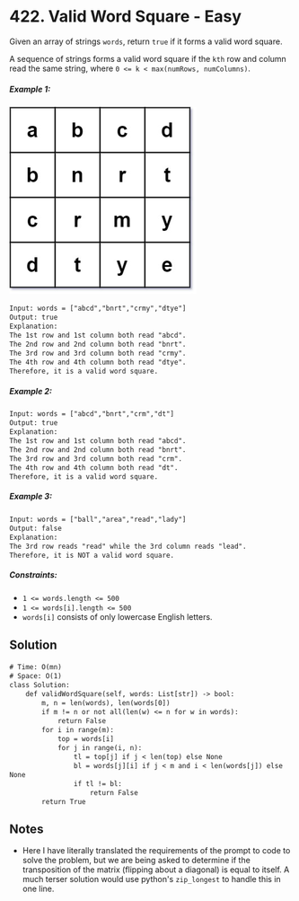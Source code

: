 # 422. Valid Word Square - Easy

Given an array of strings `words`, return `true` if it forms a valid word square.

A sequence of strings forms a valid word square if the `kth` row and column read the same string, where `0 <= k < max(numRows, numColumns)`.

##### Example 1:

![](../assets/validsq1-422.jpg)

```
Input: words = ["abcd","bnrt","crmy","dtye"]
Output: true
Explanation:
The 1st row and 1st column both read "abcd".
The 2nd row and 2nd column both read "bnrt".
The 3rd row and 3rd column both read "crmy".
The 4th row and 4th column both read "dtye".
Therefore, it is a valid word square.
```

##### Example 2:

```
Input: words = ["abcd","bnrt","crm","dt"]
Output: true
Explanation:
The 1st row and 1st column both read "abcd".
The 2nd row and 2nd column both read "bnrt".
The 3rd row and 3rd column both read "crm".
The 4th row and 4th column both read "dt".
Therefore, it is a valid word square.
```

##### Example 3:

```
Input: words = ["ball","area","read","lady"]
Output: false
Explanation:
The 3rd row reads "read" while the 3rd column reads "lead".
Therefore, it is NOT a valid word square.
```

##### Constraints:

- `1 <= words.length <= 500`
- `1 <= words[i].length <= 500`
- `words[i]` consists of only lowercase English letters.

## Solution

```
# Time: O(mn)
# Space: O(1)
class Solution:
    def validWordSquare(self, words: List[str]) -> bool:
        m, n = len(words), len(words[0])
        if m != n or not all(len(w) <= n for w in words):
            return False
        for i in range(m):
            top = words[i]
            for j in range(i, n):
                tl = top[j] if j < len(top) else None
                bl = words[j][i] if j < m and i < len(words[j]) else None
                if tl != bl:
                    return False
        return True
```

## Notes
- Here I have literally translated the requirements of the prompt to code to solve the problem, but we are being asked to determine if the transposition of the matrix (flipping about a diagonal) is equal to itself. A much terser solution would use python's `zip_longest` to handle this in one line.